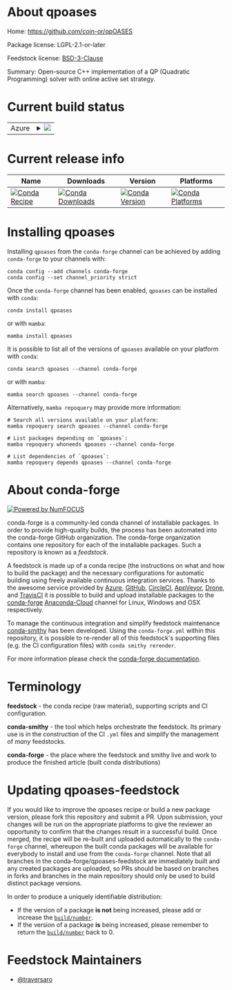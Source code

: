 About qpoases
=============

Home: https://github.com/coin-or/qpOASES

Package license: LGPL-2.1-or-later

Feedstock license: [BSD-3-Clause](https://github.com/conda-forge/qpoases-feedstock/blob/main/LICENSE.txt)

Summary: Open-source C++ implementation of a QP (Quadratic Programming) solver with online active set strategy.

Current build status
====================


<table>
    
  <tr>
    <td>Azure</td>
    <td>
      <details>
        <summary>
          <a href="https://dev.azure.com/conda-forge/feedstock-builds/_build/latest?definitionId=15848&branchName=main">
            <img src="https://dev.azure.com/conda-forge/feedstock-builds/_apis/build/status/qpoases-feedstock?branchName=main">
          </a>
        </summary>
        <table>
          <thead><tr><th>Variant</th><th>Status</th></tr></thead>
          <tbody><tr>
              <td>linux_64_numpy1.20</td>
              <td>
                <a href="https://dev.azure.com/conda-forge/feedstock-builds/_build/latest?definitionId=15848&branchName=main">
                  <img src="https://dev.azure.com/conda-forge/feedstock-builds/_apis/build/status/qpoases-feedstock?branchName=main&jobName=linux&configuration=linux%20linux_64_numpy1.20" alt="variant">
                </a>
              </td>
            </tr><tr>
              <td>linux_64_numpy1.21</td>
              <td>
                <a href="https://dev.azure.com/conda-forge/feedstock-builds/_build/latest?definitionId=15848&branchName=main">
                  <img src="https://dev.azure.com/conda-forge/feedstock-builds/_apis/build/status/qpoases-feedstock?branchName=main&jobName=linux&configuration=linux%20linux_64_numpy1.21" alt="variant">
                </a>
              </td>
            </tr><tr>
              <td>linux_aarch64_numpy1.20</td>
              <td>
                <a href="https://dev.azure.com/conda-forge/feedstock-builds/_build/latest?definitionId=15848&branchName=main">
                  <img src="https://dev.azure.com/conda-forge/feedstock-builds/_apis/build/status/qpoases-feedstock?branchName=main&jobName=linux&configuration=linux%20linux_aarch64_numpy1.20" alt="variant">
                </a>
              </td>
            </tr><tr>
              <td>linux_aarch64_numpy1.21</td>
              <td>
                <a href="https://dev.azure.com/conda-forge/feedstock-builds/_build/latest?definitionId=15848&branchName=main">
                  <img src="https://dev.azure.com/conda-forge/feedstock-builds/_apis/build/status/qpoases-feedstock?branchName=main&jobName=linux&configuration=linux%20linux_aarch64_numpy1.21" alt="variant">
                </a>
              </td>
            </tr><tr>
              <td>linux_ppc64le_numpy1.20</td>
              <td>
                <a href="https://dev.azure.com/conda-forge/feedstock-builds/_build/latest?definitionId=15848&branchName=main">
                  <img src="https://dev.azure.com/conda-forge/feedstock-builds/_apis/build/status/qpoases-feedstock?branchName=main&jobName=linux&configuration=linux%20linux_ppc64le_numpy1.20" alt="variant">
                </a>
              </td>
            </tr><tr>
              <td>linux_ppc64le_numpy1.21</td>
              <td>
                <a href="https://dev.azure.com/conda-forge/feedstock-builds/_build/latest?definitionId=15848&branchName=main">
                  <img src="https://dev.azure.com/conda-forge/feedstock-builds/_apis/build/status/qpoases-feedstock?branchName=main&jobName=linux&configuration=linux%20linux_ppc64le_numpy1.21" alt="variant">
                </a>
              </td>
            </tr><tr>
              <td>osx_64_numpy1.20</td>
              <td>
                <a href="https://dev.azure.com/conda-forge/feedstock-builds/_build/latest?definitionId=15848&branchName=main">
                  <img src="https://dev.azure.com/conda-forge/feedstock-builds/_apis/build/status/qpoases-feedstock?branchName=main&jobName=osx&configuration=osx%20osx_64_numpy1.20" alt="variant">
                </a>
              </td>
            </tr><tr>
              <td>osx_64_numpy1.21</td>
              <td>
                <a href="https://dev.azure.com/conda-forge/feedstock-builds/_build/latest?definitionId=15848&branchName=main">
                  <img src="https://dev.azure.com/conda-forge/feedstock-builds/_apis/build/status/qpoases-feedstock?branchName=main&jobName=osx&configuration=osx%20osx_64_numpy1.21" alt="variant">
                </a>
              </td>
            </tr><tr>
              <td>osx_arm64_numpy1.20</td>
              <td>
                <a href="https://dev.azure.com/conda-forge/feedstock-builds/_build/latest?definitionId=15848&branchName=main">
                  <img src="https://dev.azure.com/conda-forge/feedstock-builds/_apis/build/status/qpoases-feedstock?branchName=main&jobName=osx&configuration=osx%20osx_arm64_numpy1.20" alt="variant">
                </a>
              </td>
            </tr><tr>
              <td>osx_arm64_numpy1.21</td>
              <td>
                <a href="https://dev.azure.com/conda-forge/feedstock-builds/_build/latest?definitionId=15848&branchName=main">
                  <img src="https://dev.azure.com/conda-forge/feedstock-builds/_apis/build/status/qpoases-feedstock?branchName=main&jobName=osx&configuration=osx%20osx_arm64_numpy1.21" alt="variant">
                </a>
              </td>
            </tr><tr>
              <td>win_64_numpy1.20</td>
              <td>
                <a href="https://dev.azure.com/conda-forge/feedstock-builds/_build/latest?definitionId=15848&branchName=main">
                  <img src="https://dev.azure.com/conda-forge/feedstock-builds/_apis/build/status/qpoases-feedstock?branchName=main&jobName=win&configuration=win%20win_64_numpy1.20" alt="variant">
                </a>
              </td>
            </tr><tr>
              <td>win_64_numpy1.21</td>
              <td>
                <a href="https://dev.azure.com/conda-forge/feedstock-builds/_build/latest?definitionId=15848&branchName=main">
                  <img src="https://dev.azure.com/conda-forge/feedstock-builds/_apis/build/status/qpoases-feedstock?branchName=main&jobName=win&configuration=win%20win_64_numpy1.21" alt="variant">
                </a>
              </td>
            </tr>
          </tbody>
        </table>
      </details>
    </td>
  </tr>
</table>

Current release info
====================

| Name | Downloads | Version | Platforms |
| --- | --- | --- | --- |
| [![Conda Recipe](https://img.shields.io/badge/recipe-qpoases-green.svg)](https://anaconda.org/conda-forge/qpoases) | [![Conda Downloads](https://img.shields.io/conda/dn/conda-forge/qpoases.svg)](https://anaconda.org/conda-forge/qpoases) | [![Conda Version](https://img.shields.io/conda/vn/conda-forge/qpoases.svg)](https://anaconda.org/conda-forge/qpoases) | [![Conda Platforms](https://img.shields.io/conda/pn/conda-forge/qpoases.svg)](https://anaconda.org/conda-forge/qpoases) |

Installing qpoases
==================

Installing `qpoases` from the `conda-forge` channel can be achieved by adding `conda-forge` to your channels with:

```
conda config --add channels conda-forge
conda config --set channel_priority strict
```

Once the `conda-forge` channel has been enabled, `qpoases` can be installed with `conda`:

```
conda install qpoases
```

or with `mamba`:

```
mamba install qpoases
```

It is possible to list all of the versions of `qpoases` available on your platform with `conda`:

```
conda search qpoases --channel conda-forge
```

or with `mamba`:

```
mamba search qpoases --channel conda-forge
```

Alternatively, `mamba repoquery` may provide more information:

```
# Search all versions available on your platform:
mamba repoquery search qpoases --channel conda-forge

# List packages depending on `qpoases`:
mamba repoquery whoneeds qpoases --channel conda-forge

# List dependencies of `qpoases`:
mamba repoquery depends qpoases --channel conda-forge
```


About conda-forge
=================

[![Powered by
NumFOCUS](https://img.shields.io/badge/powered%20by-NumFOCUS-orange.svg?style=flat&colorA=E1523D&colorB=007D8A)](https://numfocus.org)

conda-forge is a community-led conda channel of installable packages.
In order to provide high-quality builds, the process has been automated into the
conda-forge GitHub organization. The conda-forge organization contains one repository
for each of the installable packages. Such a repository is known as a *feedstock*.

A feedstock is made up of a conda recipe (the instructions on what and how to build
the package) and the necessary configurations for automatic building using freely
available continuous integration services. Thanks to the awesome service provided by
[Azure](https://azure.microsoft.com/en-us/services/devops/), [GitHub](https://github.com/),
[CircleCI](https://circleci.com/), [AppVeyor](https://www.appveyor.com/),
[Drone](https://cloud.drone.io/welcome), and [TravisCI](https://travis-ci.com/)
it is possible to build and upload installable packages to the
[conda-forge](https://anaconda.org/conda-forge) [Anaconda-Cloud](https://anaconda.org/)
channel for Linux, Windows and OSX respectively.

To manage the continuous integration and simplify feedstock maintenance
[conda-smithy](https://github.com/conda-forge/conda-smithy) has been developed.
Using the ``conda-forge.yml`` within this repository, it is possible to re-render all of
this feedstock's supporting files (e.g. the CI configuration files) with ``conda smithy rerender``.

For more information please check the [conda-forge documentation](https://conda-forge.org/docs/).

Terminology
===========

**feedstock** - the conda recipe (raw material), supporting scripts and CI configuration.

**conda-smithy** - the tool which helps orchestrate the feedstock.
                   Its primary use is in the construction of the CI ``.yml`` files
                   and simplify the management of *many* feedstocks.

**conda-forge** - the place where the feedstock and smithy live and work to
                  produce the finished article (built conda distributions)


Updating qpoases-feedstock
==========================

If you would like to improve the qpoases recipe or build a new
package version, please fork this repository and submit a PR. Upon submission,
your changes will be run on the appropriate platforms to give the reviewer an
opportunity to confirm that the changes result in a successful build. Once
merged, the recipe will be re-built and uploaded automatically to the
`conda-forge` channel, whereupon the built conda packages will be available for
everybody to install and use from the `conda-forge` channel.
Note that all branches in the conda-forge/qpoases-feedstock are
immediately built and any created packages are uploaded, so PRs should be based
on branches in forks and branches in the main repository should only be used to
build distinct package versions.

In order to produce a uniquely identifiable distribution:
 * If the version of a package **is not** being increased, please add or increase
   the [``build/number``](https://docs.conda.io/projects/conda-build/en/latest/resources/define-metadata.html#build-number-and-string).
 * If the version of a package **is** being increased, please remember to return
   the [``build/number``](https://docs.conda.io/projects/conda-build/en/latest/resources/define-metadata.html#build-number-and-string)
   back to 0.

Feedstock Maintainers
=====================

* [@traversaro](https://github.com/traversaro/)

